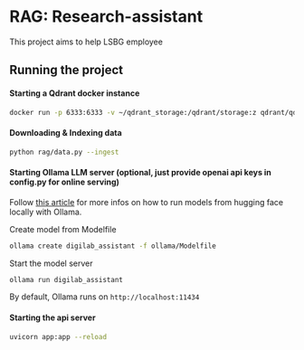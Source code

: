 # RAG: Research-assistant

This project aims to help LSBG employee

## Running the project

#### Starting a Qdrant docker instance

```bash
docker run -p 6333:6333 -v ~/qdrant_storage:/qdrant/storage:z qdrant/qdrant
```

#### Downloading & Indexing data

```bash
python rag/data.py --ingest
```

#### Starting Ollama LLM server (optional, just provide openai api keys in config.py for online serving)

Follow [this article](https://otmaneboughaba.com/posts/local-llm-ollama-huggingface/) for more infos on how to run models from hugging face locally with Ollama.

Create model from Modelfile

```bash
ollama create digilab_assistant -f ollama/Modelfile 
```

Start the model server

```bash
ollama run digilab_assistant
```

By default, Ollama runs on ```http://localhost:11434```

#### Starting the api server

```bash
uvicorn app:app --reload
```
